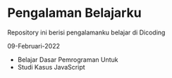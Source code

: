 # Pengalaman Belajarku
Repository ini berisi pengalamanku belajar di Dicoding

09-Februari-2022
- Belajar Dasar Pemrograman Untuk
- Studi Kasus JavaScript
